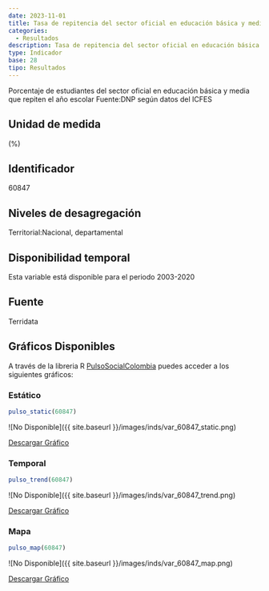 ```yaml
---
date: 2023-11-01
title: Tasa de repitencia del sector oficial en educación básica y media (Desde transición hasta once) (nacional)
categories:
  - Resultados
description: Tasa de repitencia del sector oficial en educación básica y media (Desde transición hasta once)
type: Indicador
base: 28
tipo: Resultados
--- 
```


Porcentaje de estudiantes del sector oficial en educación básica y media que repiten el año escolar
Fuente:DNP según datos del ICFES

## Unidad de medida
(%)

## Identificador
60847

## Niveles de desagregación
Territorial:Nacional, departamental

## Disponibilidad temporal
Esta variable está disponible para el periodo 2003-2020

## Fuente
Terridata

## Gráficos Disponibles

A través de la libreria R [PulsoSocialColombia](https://github.com/pulsosocialcolombia/PulsoSocialColombia) puedes acceder a los siguientes gráficos:

### Estático

``` R
pulso_static(60847)
```

![No Disponible]({{ site.baseurl }}/images/inds/var_60847_static.png)

<a href='{{ site.baseurl }}/images/inds/var_60847_static.png'>Descargar Gráfico</a>

### Temporal

``` R
pulso_trend(60847)
```

![No Disponible]({{ site.baseurl }}/images/inds/var_60847_trend.png)

<a href='{{ site.baseurl }}/images/inds/var_60847_trend.png'>Descargar Gráfico</a>

### Mapa

``` R
pulso_map(60847)
```

![No Disponible]({{ site.baseurl }}/images/inds/var_60847_map.png)

<a href='{{ site.baseurl }}/images/inds/var_60847_map.png'>Descargar Gráfico</a>